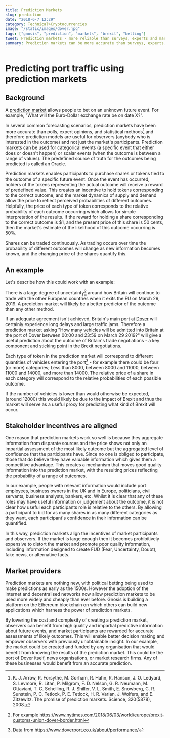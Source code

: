 ```yaml
---
title: Prediction Markets
slug: prediction
date: "2018-6-7 12:29"
category: Technical>Cryptocurrencies
image: "/static/images/dover.jpg"
tags: ["gnosis", "prediction", "markets", "brexit", "betting"]
tweet: Prediction markets - more reliable than surveys, experts and many statistical methods, and they're getting easier and cheaper! #Gnosis
summary: Prediction markets can be more accurate than surveys, experts, and polls, and they're becoming easier and cheaper to create.
---
```


# Predicting port traffic using prediction markets

## Background

A [prediction market](https://en.wikipedia.org/wiki/Prediction_market) allows
people to bet on an unknown future event. For example, "What will the
Euro-Dollar exchange rate be on date X?".

In several common forecasting scenarios, prediction markets have been more
accurate than polls, expert opinions, and statistical methods[^1] and therefore
prediction models are useful for observers (anybody who is interested in the
outcome) and not just the market's participants. Prediction markets can be used
for categorical events (a specific event that either does or doesn't happen) or
scalar events (when the outcome is between a range of values). The predefined
source of truth for the outcomes being predicted is called an Oracle.

Prediction markets enables participants to purchase shares or tokens tied to the
outcome of a specific future event. Once the event has occurred, holders of the
tokens representing the actual outcome will receive a reward of predefined
value. This creates an incentive to hold tokens corresponding to the correct
outcome, and the market dynamics of supply and demand allow the price to reflect
perceived probabilities of different outcomes. Helpfully, the price of each type
of token corresponds to the relative probability of each outcome occurring which
allows for simple interpretation of the results. If the reward for holding a
share corresponding to the correct outcome is $1, and the present price of this
share is 50 cents, then the market's estimate of the likelihood of this outcome
occurring is 50%.

Shares can be traded continuously. As trading occurs over time the probability
of different outcomes will change as new information becomes known, and the
changing price of the shares quantify this.

## An example

Let's describe how this could work with an example:

There is a large degree of uncertainty[^2] around how Britain will continue to
trade with the other European countries when it exits the EU on March 29, 2019.
A prediction market will likely be a better predictor of the outcome than any
other method.

If an adequate agreement isn't achieved, Britain's main port at
[Dover](https://en.wikipedia.org/wiki/Port_of_Dover) will certainly experience
long delays and large traffic jams. Therefore a prediction market asking "How
many vehicles will be admitted into Britain at the port of Dover between 00:00
and 23:59 on March 29 2019?" will give a useful prediction about the outcome of
Britain's trade negotiations - a key component and sticking point in the Brexit
negotiations.

Each type of token in the prediction market will correspond to different
quantities of vehicles entering the port[^3] - for example there could be four
(or more) categories; Less than 8000, between 8000 and 11000, between 11000 and
14000, and more than 14000. The relative price of a share in each category will
correspond to the relative probabilities of each possible outcome.

If the number of vehicles is lower than would otherwise be expected, (around 12000) this would likely be due to the impact of Brexit and thus the market will
serve as a useful proxy for predicting what kind of Brexit will occur.

## Stakeholder incentives are aligned

One reason that prediction markets work so well is because they aggregate
information from disparate sources and the price shows not only an impartial
assessment of the most likely outcome but the aggregated level of confidence
that the participants have. Since no one is obliged to participate, those that
do believe they have valuable information which gives them a competitive
advantage. This creates a mechanism that moves good quality information into the
prediction market, with the resulting prices reflecting the probability of a
range of outcomes.

In our example, people with relevant information would include port employees,
business owners in the UK and in Europe, politicians, civil servants, business
analysts, bankers, etc. Whilst it is clear that any of these roles may have
useful information or judgement about the outcome, it is not clear how useful
each participants role is relative to the others. By allowing a participant to
bid for as many shares in as many different categories as they want, each
participant's confidence in their information can be quantified.

In this way, prediction markets align the incentives of market participants and
observers. If the market is large enough then it becomes prohibitively expensive
to distort the market and promote poor quality information, including
information designed to create FUD (Fear, Uncertainty, Doubt), fake news, or
alternative facts.

## Market providers

Prediction markets are nothing new, with political betting being used to make
predictions as early as the 1500s. However the adoption of the internet and
decentralised networks now allow prediction markets to be used more widely and
cheaply than ever before. Gnosis is building a platform on the Ethereum
blockchain on which others can build new applications which harness the power of
prediction markets.

By lowering the cost and complexity of creating a prediction market, observers
can benefit from high quality and impartial predictive information about future
events, and market participants are rewarded for accurate assessments of likely
outcomes. This will enable better decision making and empower observers with
previously unobtainable insight. In our example, the market could be created and
funded by any organisation that would benefit from knowing the results of the
prediction market. This could be the port of Dover itself, news organisations,
or market research firms. Any of these businesses would benefit from an accurate
prediction.

[^1]: K. J. Arrow, R. Forsythe, M. Gorham, R. Hahn, R. Hanson, J. O. Ledyard, S. Levmore, R. Litan, P. Milgrom, F. D. Nelson, G. R. Neumann, M. Ottaviani, T. C. Schelling, R. J. Shiller, V. L. Smith, E. Snowberg, C. R. Sunstein, P. C. Tetlock, P. E. Tetlock, H. R. Varian, J. Wolfers, and E. Zitzewitz. The promise of prediction markets. Science, 320(5878), 2008.
[^2]: For example https://www.nytimes.com/2018/06/03/world/europe/brexit-customs-union-dover-border.html
[^3]: Data from https://www.doverport.co.uk/about/performance/
